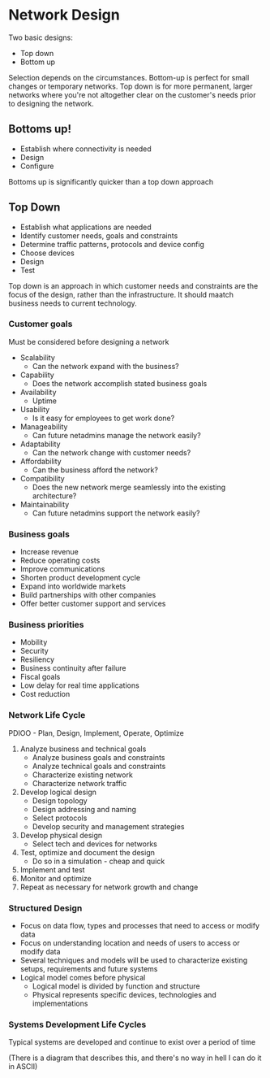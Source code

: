 # Network Design

Two basic designs:

* Top down
* Bottom up

Selection depends on the circumstances. Bottom-up is perfect for small changes or temporary networks. Top down is for
more permanent, larger networks where you're not altogether clear on the customer's needs prior to designing the network.

## Bottoms up!

* Establish where connectivity is needed
* Design
* Configure

Bottoms up is significantly quicker than a top down approach

## Top Down

* Establish what applications are needed
* Identify customer needs, goals and constraints
* Determine traffic patterns, protocols and device config
* Choose devices
* Design
* Test

Top down is an approach in which customer needs and constraints are the focus of the design, rather than the infrastructure.
It should maatch business needs to current technology.

### Customer goals

Must be considered before designing a network

* Scalability
    * Can the network expand with the business?
* Capability
    * Does the network accomplish stated business goals
* Availability
    * Uptime
* Usability
    * Is it easy for employees to get work done?
* Manageability
    * Can future netadmins manage the network easily?
* Adaptability
    * Can the network change with customer needs?
* Affordability
    * Can the business afford the network?
* Compatibility
    * Does the new network merge seamlessly into the existing architecture?
* Maintainability
    * Can future netadmins support the network easily?

### Business goals

* Increase revenue
* Reduce operating costs
* Improve communications
* Shorten product development cycle
* Expand into worldwide markets
* Build partnerships with other companies
* Offer better customer support and services

### Business priorities

* Mobility
* Security
* Resiliency
* Business continuity after failure
* Fiscal goals
* Low delay for real time applications
* Cost reduction

### Network Life Cycle

PDIOO - Plan, Design, Implement, Operate, Optimize

1. Analyze business and technical goals
    * Analyze business goals and constraints
    * Analyze technical goals and constraints
    * Characterize existing network
    * Characterize network traffic
1. Develop logical design
    * Design topology
    * Design addressing and naming
    * Select protocols
    * Develop security and management strategies
1. Develop physical design
    * Select tech and devices for networks
1. Test, optimize and document the design
    * Do so in a simulation - cheap and quick
1. Implement and test
1. Monitor and optimize
1. Repeat as necessary for network growth and change

### Structured Design

* Focus on data flow, types and processes that need to access or modify data
* Focus on understanding location and needs of users to access or modify data
* Several techniques and models will be used to characterize existing setups, requirements and future systems
* Logical model comes before physical
    * Logical model is divided by function and structure
    * Physical represents specific devices, technologies and implementations

### Systems Development Life Cycles

Typical systems are developed and continue to exist over a period of time

(There is a diagram that describes this, and there's no way in hell I can do it in ASCII)
